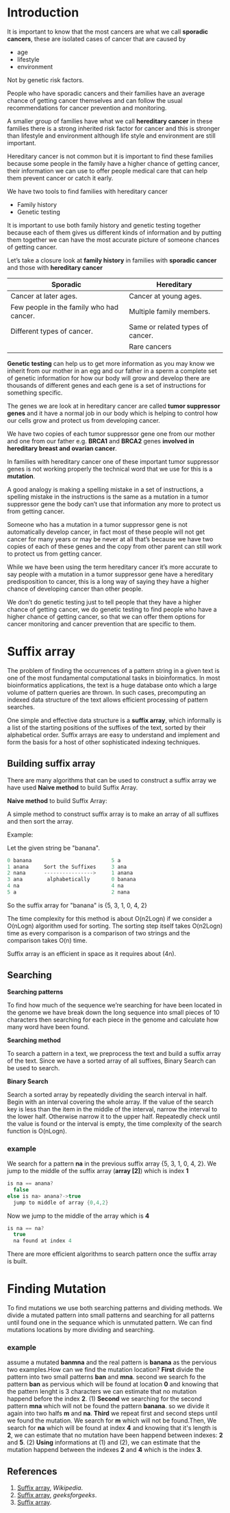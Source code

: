 # Introduction

It is important to know that the most cancers are what we call **sporadic cancers**, these are isolated cases of cancer that are caused by
   * age
   * lifestyle 
   * environment 
   
Not by genetic risk factors.

 People who have sporadic cancers and their families have an average chance of getting cancer themselves and can follow the usual recommendations for cancer prevention and monitoring.

 A smaller group of families have what we call **hereditary cancer** in these families there is a strong inherited risk factor for cancer and  this is stronger than lifestyle and environment although life style and environment are still important.

 Hereditary cancer is not common but it is important to find these families because some people in the family have a higher chance of getting cancer, their information we can use to offer people medical care that can help them prevent cancer or catch it early.

We have two tools to find families with hereditary cancer 
  * Family history 
  * Genetic testing 

 It is important to use both family history and genetic testing together because each of them gives us different kinds of information and by putting them together we can have the most accurate picture of someone chances of getting cancer.

 Let’s take a closure look at **family history** in families with **sporadic cancer** and those with **hereditary cancer**

|Sporadic                                   |Hereditary                                   |
|-------------------------------------------|---------------------------------------------|
|   Cancer at later ages.                   |   Cancer at young ages.                     |  
|   Few people in the family who had cancer.|   Multiple family members.                  |
|   Different types of cancer.              |   Same or related types of cancer.          |
|                                           |   Rare cancers                              |

**Genetic testing** can help us to get more information as you may know we inherit from our mother in an egg and our father in a sperm a complete set of genetic information for how our body will grow and develop there are thousands of different genes and each gene is a set of instructions for something specific.

 The genes we are look at in hereditary cancer are called **tumor suppressor genes** and it have a normal job in our body which is helping to control how our cells grow and protect us from developing cancer.

 We have two copies of each tumor suppressor gene one from our mother and one from our father e.g. **BRCA1** and **BRCA2** genes **involved in hereditary breast and ovarian cancer**.

In families with hereditary cancer one of these important tumor suppressor genes is not working properly the technical word that we use for this is a **mutation**.

 A good analogy is making a spelling mistake in a set of instructions, a spelling mistake in the instructions is the same as a mutation in a tumor suppressor gene the body can’t use that information any more to protect us from getting cancer.

 Someone who has a mutation in a tumor suppressor gene is not automatically develop cancer, in fact most of these people will not get cancer for many years or may be never at all that’s because we have two copies of each of these genes and the copy from other parent can still work to protect us from getting cancer.

 While we have been using the term hereditary cancer it’s more accurate to say people with a mutation in a tumor suppressor gene have a hereditary predisposition to cancer, this is a long way of saying they have a higher chance of developing cancer than other people.

 We don’t do genetic testing just to tell people that they have a higher chance of getting cancer, we do genetic testing to find people who have a higher chance of getting cancer, so that we can offer them options for cancer monitoring and cancer prevention that are specific to them.

# Suffix array

The problem of finding the occurrences of a pattern string in a given text is one of the most fundamental computational tasks in bioinformatics. In most bioinformatics applications, the text is a huge database onto which a large volume of pattern queries are thrown. In such cases, precomputing an indexed data structure of the text allows efficient processing of pattern searches.

One simple and effective data structure is a **suffix array**, which informally is a list of the starting positions of the suffixes of the text, sorted by their alphabetical order. Suffix arrays are easy to understand and implement and form the basis for a host of other sophisticated indexing techniques.

## Building suffix array

There are many algorithms that can be used to construct a suffix array we have used **Naive method** to build Suffix Array.

**Naive method** to build Suffix Array:

A simple method to construct suffix array is to make an array of all suffixes and then sort the array.

Example:

Let the given string be "banana".
```c++
0 banana                          5 a
1 anana     Sort the Suffixes     3 ana
2 nana      ---------------->     1 anana  
3 ana        alphabetically       0 banana  
4 na                              4 na   
5 a                               2 nana
```
So the suffix array for "banana" is {5, 3, 1, 0, 4, 2}

The time complexity for this method is about O(n2Logn) if we consider a O(nLogn) algorithm used for sorting. The sorting step itself takes O(n2Logn) time as every comparison is a comparison of two strings and the comparison takes O(n) time.

Suffix array is an efficient in space as it requires about (4n).

## Searching 

**Searching patterns**

To find how much of the  sequence we’re searching for have been located in the genome we have break down the long sequence into small pieces of 10 characters then searching for each piece in the genome and calculate how many word have been found.

**Searching method**

To search a pattern in a text, we preprocess the text and build a suffix array of the text. Since we have a sorted array of all suffixes, Binary Search can be used to search.

**Binary Search**

Search a sorted array by repeatedly dividing the search interval in half. Begin with an interval covering the whole array. If the value of the search key is less than the item in the middle of the interval, narrow the interval to the lower half. Otherwise narrow it to the upper half. Repeatedly check until the value is found or the interval is empty, the time complexity of the  search function is O(nLogn).

### example 
We search for a pattern **na** in the previous suffix array {5, 3, 1, 0, 4, 2}. We jump to the middle of the suffix array (**array [2]**) which is index **1** 
```c++
is na == anana?
  false
else is na> anana?->true
  jump to middle of array {0,4,2}
```
Now we jump to the middle of the array which is **4**
```c++
is na == na?
  true
  na found at index 4
```
There are more efficient algorithms to search pattern once the suffix array is built.

# Finding Mutation
To find  mutations we use both searching patterns and dividing methods. We divide a mutated pattern into small patterns and searching for all patterns until found one in the sequance which is unmutated pattern. We can find mutations locations by more dividing and searching.
### example
assume a mutated **banmna** and the real pattern is **banana** as the pervious two examples.How can we find the mutation location?
**First** divide the pattern into two small patterns **ban** and **mna**.
second we search fo the pattern **ban** as pervious which will be found at location **0** and knowing that the pattern lenght is 3 characters we can estimate that no mutation happend before the index **2**. (1)
**Second** we searching for the second pattern **mna** which will not be found the pattern **banana**. so we divide it again into two halfs **m** and **na**.
**Third** we repeat first and second steps until we found the mutation. We search for **m** which will not be found.Then, We search for **na** which will be found at index **4** and knowing that it's length is **2**, we can estimate that no mutation have been happend between indexes: **2** and **5**. (2)
**Using** informations at (1) and (2), we can estimate that the mutation happend between the indexes **2** and **4** which is the index **3**.



 




## References

1. [Suffix array](https://en.wikipedia.org/wiki/Suffix_array), *Wikipedia*.
2. [Suffix array](https://www.geeksforgeeks.org/suffix-array-set-1-introduction/), *geeksforgeeks*. 
3. [Suffix array](https://academic.oup.com/bib/article/15/2/138/212729).
 
